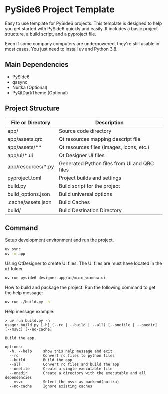 # PySide6 Project Template

Easy to use template for PySide6 projects.
This template is designed to help you get started with PySide6 quickly and easily.
It includes a basic project structure, a build script, and a pyproject file.

Even if some company computers are underpowered, they're still usable in most cases.
You just need to install uv and Python 3.8.

## Main Dependencies

- PySide6
- qasync
- Nuitka (Optional)
- PyQtDarkTheme (Optional)

## Project Structure

| File or Directory  | Description                                  |
|--------------------|----------------------------------------------|
| app/               | Source code directory                        |
| app/assets.qrc     | Qt resources mapping descript file           |
| app/assets/**      | Qt resources files (images, icons, etc.)     |
| app/ui/*.ui        | Qt Designer UI files                         |
| app/resources/*.py | Generated Python files from UI and QRC files |
| pyproject.toml     | Project builds and settings                  |
| build.py           | Build script for the project                 |
| build_options.json | Build universal options                      |
| .cache/assets.json | Build Caches                                 |
| build/             | Build Destination Directory                  |

## Command

Setup development environment and run the project.

```bash
uv sync
uv -m app
```

Using QtDesigner to create UI files. The UI files are must have located in the `ui` folder.

```bash
uv run pyside6-designer app/ui/main_window.ui
```

How to build and package the project. Run the following command to get the help message:

```bash
uv run ./build.py -h
```

Help message example:

```
> uv run build.py -h
usage: build.py [-h] (--rc | --build | --all) [--onefile | --onedir] [--msvc] [--no-cache]

Build the app.

options:
  -h, --help     show this help message and exit
  --rc           Convert rc files to python files
  --build        Build the app
  --all          Convert rc files and build the app
  --onefile      Create a single executable file
  --onedir       Create a directory with the executable and all dependencies
  --msvc         Select the msvc as backend(nuitka)
  --no-cache     Ignore existing caches
```